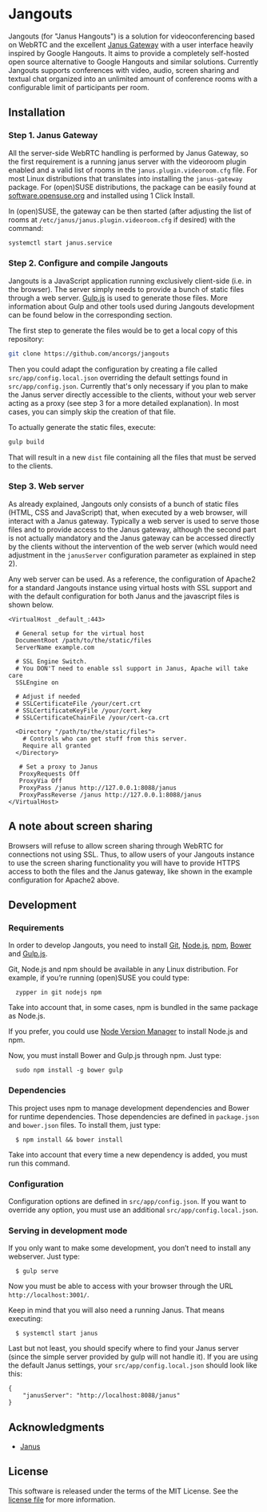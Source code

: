 # Jangouts

Jangouts (for "Janus Hangouts") is a solution for videoconferencing based
on WebRTC and the excellent [Janus Gateway](http://janus.conf.meetecho.com/)
with a user interface heavily inspired by Google Hangouts. It aims to provide
a completely self-hosted open source alternative to Google Hangouts and similar
solutions. Currently Jangouts supports conferences with video, audio, screen
sharing and textual chat organized into an unlimited amount of conference rooms
with a configurable limit of participants per room.

## Installation

### Step 1. Janus Gateway

All the server-side WebRTC handling is performed by Janus Gateway, so the first
requirement is a running janus server with the videoroom plugin enabled and a
valid list of rooms in the ```janus.plugin.videoroom.cfg``` file. For most Linux
distributions that translates into installing the ```janus-gateway``` package.
For (open)SUSE distributions, the package can be easily found at
[software.opensuse.org](https://software.opensuse.org/package/janus-gateway) and
installed using 1 Click Install.

In (open)SUSE, the gateway can be then started (after adjusting the list of
rooms at ```/etc/janus/janus.plugin.videoroom.cfg``` if desired) with the
command:

```bash
systemctl start janus.service
```

### Step 2. Configure and compile Jangouts

Jangouts is a JavaScript application running exclusively client-side (i.e. in
the browser). The server simply needs to provide a bunch of static files through
a web server. [Gulp.js](http://gulpjs.com/) is used to generate those files.
More information about Gulp and other tools used during Jangouts development can
be found below in the corresponding section.

The first step to generate the files would be to get a local copy of this
repository:

```bash
git clone https://github.com/ancorgs/jangouts
```

Then you could adapt the configuration by creating a file called
```src/app/config.local.json``` overriding the default settings found in
```src/app/config.json```. Currently that's only necessary if you plan to make
the Janus server directly accessible to the clients, without your web server
acting as a proxy (see step 3 for a more detailed explanation). In most cases,
you can simply skip the creation of that file.

To actually generate the static files, execute:

```bash
gulp build
```

That will result in a new ```dist``` file containing all the files that must be
served to the clients.

### Step 3. Web server

As already explained, Jangouts only consists of a bunch of static files (HTML,
CSS and JavaScript) that, when executed by a web browser, will interact with a
Janus gateway. Typically a web server is used to serve those files and to
provide access to the Janus gateway, although the second part is not actually
mandatory and the Janus gateway can be accessed directly by the clients without
the intervention of the web server (which would need adjustment in the
```janusServer``` configuration parameter as explained in step 2).

Any web server can be used. As a reference, the configuration of Apache2 for a
standard Jangouts instance using virtual hosts with SSL support and with the
default configuration for both Janus and the javascript files is shown below.

```
<VirtualHost _default_:443>

  # General setup for the virtual host
  DocumentRoot /path/to/the/static/files
  ServerName example.com

  # SSL Engine Switch.
  # You DON'T need to enable ssl support in Janus, Apache will take care  
  SSLEngine on

  # Adjust if needed
  # SSLCertificateFile /your/cert.crt
  # SSLCertificateKeyFile /your/cert.key
  # SSLCertificateChainFile /your/cert-ca.crt

  <Directory "/path/to/the/static/files">
    # Controls who can get stuff from this server.
    Require all granted
  </Directory>

   # Set a proxy to Janus
   ProxyRequests Off
   ProxyVia Off
   ProxyPass /janus http://127.0.0.1:8088/janus
   ProxyPassReverse /janus http://127.0.0.1:8088/janus
</VirtualHost>
```

## A note about screen sharing

Browsers will refuse to allow screen sharing through WebRTC for connections not
using SSL. Thus, to allow users of your Jangouts instance to use the screen
sharing functionality you will have to provide HTTPS access to both the files
and the Janus gateway, like shown in the example configuration for Apache2
above.

## Development

### Requirements

In order to develop Jangouts, you need to install [Git](http://git-scm.com),
[Node.js](http://nodejs.org), [npm](http://npmjs.com), [Bower](http://bower.io)
and [Gulp.js](http://gulpjs.com).

Git, Node.js and npm should be available in any Linux distribution. For example, if you’re
running (open)SUSE you could type:

```
  zypper in git nodejs npm
```

Take into account that, in some cases, npm is bundled in the same package as Node.js.

If you prefer, you could use [Node Version
Manager](https://github.com/creationix/nvm) to install Node.js and npm.

Now, you must install Bower and Gulp.js through npm. Just type:

```
  sudo npm install -g bower gulp
```

### Dependencies

This project uses npm to manage development dependencies and Bower for runtime dependencies.
Those dependencies are defined in `package.json` and `bower.json` files. To install them,
just type:

```
  $ npm install && bower install
```

Take into account that every time a new dependency is added, you must run this command.

### Configuration

Configuration options are defined in `src/app/config.json`. If you want to override
any option, you must use an additional `src/app/config.local.json`.

### Serving in development mode

If you only want to make some development, you don’t need to install any
webserver. Just type:

```
  $ gulp serve
```

Now you must be able to access with your browser through the URL 
`http://localhost:3001/`.

Keep in mind that you will also need a running Janus. That means executing:

```
  $ systemctl start janus
```

Last but not least, you should specify where to find your Janus server (since
the simple server provided by gulp will not handle it). If you are using the
default Janus settings, your
`src/app/config.local.json` should look like this:

```
{
    "janusServer": "http://localhost:8088/janus"
}
```

## Acknowledgments

* [Janus](http://janus.conf.meetecho.com/)

## License

This software is released under the terms of the MIT License. See the
[license file](LICENSE.txt) for more information.
